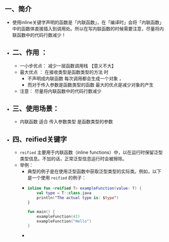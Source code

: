 ## 一、简介
- 使用inline关键字声明的函数是「内联函数」，在「编译时」会将「内联函数」中的函数体直接插入到调用处。所以在写内联函数的时候需要注意，尽量将内联函数中的代码行数减少！
- ## 二、作用 ：
	- 一小步优点：    减少一层函数调用栈     【意义不大】
	- 最大优点 ： 在接收类型是函数类型的方法 时
		- 不声明成内联函数  每次调用都会生成一个对象 ，
		- 而对于传入参数是函数类型的函数 最大的优点是减少对象的产生
	- 注意：  尽量将内联函数中的代码行数减少
- ## 三、使用场景：
	- 内联函数  适合 传入参数类型  是函数类型的参数
- ## 四、reified关键字
	- `reified` 主要用于内联函数（inline functions）中，以在运行时保留泛型类型信息。不加的话，正常泛型信息运行时会被擦除。
	- 举例：
		- 典型的例子是在使用泛型函数中获取泛型类型的实际类。例如，以下是一个使用 `reified` 的例子：
		- ```kotlin
		  inline fun <reified T> exampleFunction(value: T) {
		      val type = T::class.java
		      println("The actual type is: $type")
		  }
		  
		  fun main() {
		      exampleFunction(42)
		      exampleFunction("Hello")
		  }
		  
		  ```
		-